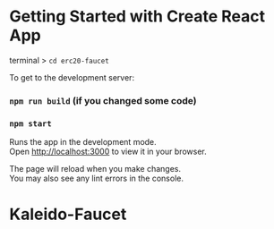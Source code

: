 # Getting Started with Create React App

terminal > `cd erc20-faucet`

To get to the development server:

### `npm run build` (if you changed some code)

### `npm start`

Runs the app in the development mode.\
Open [http://localhost:3000](http://localhost:3000) to view it in your browser.

The page will reload when you make changes.\
You may also see any lint errors in the console.

# Kaleido-Faucet
